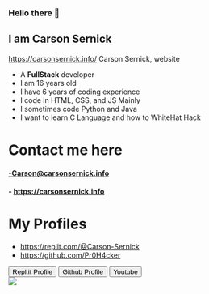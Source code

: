 ### Hello there 👋
## I am Carson Sernick
https://carsonsernick.info/
Carson Sernick, website
- A **FullStack** developer
- I am 16 years old
- I have 6 years of coding experience
- I code in HTML, CSS, and JS Mainly
- I sometimes code Python and Java
- I want to learn C Language and how to WhiteHat Hack




# Contact me here

#### -Carson@carsonsernick.info
#### - https://carsonsernick.info

# My Profiles
- https://replit.com/@Carson-Sernick
- https://github.com/Pr0H4cker


<div style="align:center;">
  <a href="https://replit.com/@Carson-Sernick"><button class="button-9" role="button">Repl.it Profile</button></a>
<a href="https://github.com/Pr0H4cker"><button class="button-9" role="button">Github Profile</button></a>
<a href="https://www.youtube.com/channel/UC1x-CCdqiFDSzI3J72f914w"><button class="button-9" role="button">Youtube</button></a>


</div>

<img src="https://github-readme-stats.vercel.app/api?username=Pr0H4cker&&show_icons=true&title_color=ffffff&icon_color=bb2acf&text_color=daf7dc&bg_color=151515" />
